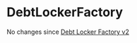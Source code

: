 # DebtLockerFactory

No changes since [Debt Locker Factory v2](smart-contracts/lockers/debtlockers/v2/debtlockerfactory.md)
